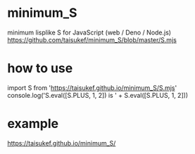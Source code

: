 # minimum_S
minimum lisplike S for JavaScript (web / Deno / Node.js)  
https://github.com/taisukef/minimum_S/blob/master/S.mjs  

# how to use
import S from 'https://taisukef.github.io/minimum_S/S.mjs'  
console.log('S.eval([S.PLUS, 1, 2]) is ' + S.eval([S.PLUS, 1, 2]))  

# example
https://taisukef.github.io/minimum_S/  
